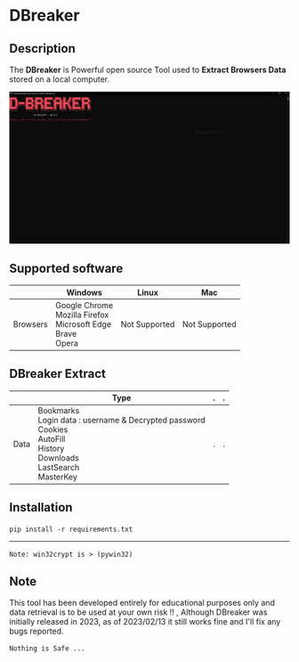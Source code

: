 __DBreaker__
==

Description
----
The __DBreaker__ is Powerful open source Tool used to __Extract Browsers Data__ stored on a local computer. 

<p align="center"><img src="https://raw.githubusercontent.com/Filza2/DBreaker/main/img/DBreaker.jpg" alt="The DBreaker"></p>


Supported software
----

|  | Windows    | Linux  | Mac |
| -- | -- | -- | -- |
| Browsers | Google Chrome<br>Mozilla Firefox<br>Microsoft Edge<br>Brave<br>Opera | Not Supported | Not Supported |

DBreaker Extract
----
|  | Type   |.|.
| -- | -- | -- | -- |
| Data | Bookmarks<br>Login data : username & Decrypted password<br>Cookies<br>AutoFill<br>History<br>Downloads<br>LastSearch<br>MasterKey|. | .|

Installation
----
```
pip install -r requirements.txt
```
----
```
Note: win32crypt is > (pywin32)
```


Note
----
This tool has been developed entirely for educational purposes only and data retrieval is to be used at your own risk !!
,
 Although DBreaker was initially released in 2023, as of 2023/02/13 it still works fine and I'll fix any bugs reported.
```
Nothing is Safe ...
```
